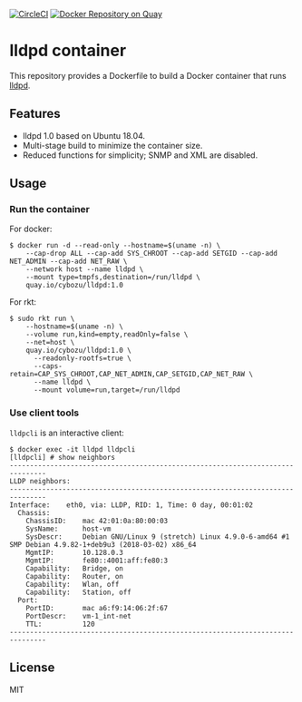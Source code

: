 [![CircleCI](https://circleci.com/gh/cybozu/lldpd-container.svg?style=svg)](https://circleci.com/gh/cybozu/lldpd-container)
[![Docker Repository on Quay](https://quay.io/repository/cybozu/lldpd/status "Docker Repository on Quay")](https://quay.io/repository/cybozu/lldpd)

lldpd container
===============

This repository provides a Dockerfile to build a Docker container
that runs [lldpd](https://vincentbernat.github.io/lldpd/).

Features
--------

* lldpd 1.0 based on Ubuntu 18.04.
* Multi-stage build to minimize the container size.
* Reduced functions for simplicity; SNMP and XML are disabled.

Usage
-----

### Run the container

For docker:
```
$ docker run -d --read-only --hostname=$(uname -n) \
    --cap-drop ALL --cap-add SYS_CHROOT --cap-add SETGID --cap-add NET_ADMIN --cap-add NET_RAW \
    --network host --name lldpd \
    --mount type=tmpfs,destination=/run/lldpd \
    quay.io/cybozu/lldpd:1.0
```

For rkt:
```
$ sudo rkt run \
    --hostname=$(uname -n) \
    --volume run,kind=empty,readOnly=false \
    --net=host \
    quay.io/cybozu/lldpd:1.0 \
      --readonly-rootfs=true \
      --caps-retain=CAP_SYS_CHROOT,CAP_NET_ADMIN,CAP_SETGID,CAP_NET_RAW \
      --name lldpd \
      --mount volume=run,target=/run/lldpd
```

### Use client tools

`lldpcli` is an interactive client:

```
$ docker exec -it lldpd lldpcli
[lldpcli] # show neighbors
-------------------------------------------------------------------------------
LLDP neighbors:
-------------------------------------------------------------------------------
Interface:    eth0, via: LLDP, RID: 1, Time: 0 day, 00:01:02
  Chassis:     
    ChassisID:    mac 42:01:0a:80:00:03
    SysName:      host-vm
    SysDescr:     Debian GNU/Linux 9 (stretch) Linux 4.9.0-6-amd64 #1 SMP Debian 4.9.82-1+deb9u3 (2018-03-02) x86_64
    MgmtIP:       10.128.0.3
    MgmtIP:       fe80::4001:aff:fe80:3
    Capability:   Bridge, on
    Capability:   Router, on
    Capability:   Wlan, off
    Capability:   Station, off
  Port:        
    PortID:       mac a6:f9:14:06:2f:67
    PortDescr:    vm-1_int-net
    TTL:          120
-------------------------------------------------------------------------------
```

License
-------

MIT
